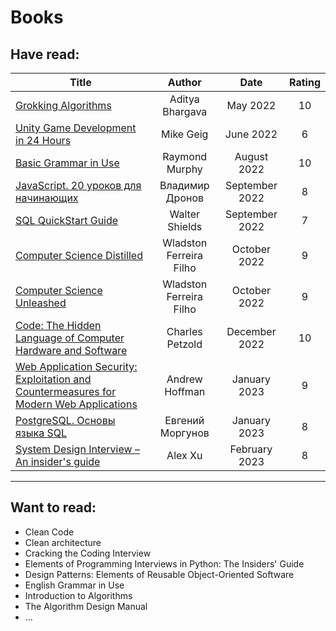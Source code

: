 # Books

## Have read:

| Title                                                                                                                                                                                                                                                             |         Author          |      Date      | Rating |
|-------------------------------------------------------------------------------------------------------------------------------------------------------------------------------------------------------------------------------------------------------------------|:-----------------------:|:--------------:|:------:|
| [Grokking Algorithms](https://www.amazon.com/Grokking-Algorithms-illustrated-programmers-curious/dp/1617292230/ref=sr_1_1?crid=1R1CZ0YICAKIA&keywords=Grokking+Algorithms&qid=1678545314&s=books&sprefix=grokking+algorithms%2Cstripbooks-intl-ship%2C209&sr=1-1) |     Aditya Bhargava     |    May 2022    |   10   |
| [Unity Game Development in 24 Hours](https://www.amazon.com/Unity-Development-Hours-Teach-Yourself/dp/0672336960)                                                                                                                                                 |        Mike Geig        |   June 2022    |   6    |
| [Basic Grammar in Use](https://www.amazon.com/Basic-Grammar-Students-Book-Answers/dp/1316646742/ref=sr_1_5?crid=TJSY3OLRP7B2&keywords=Grammar+in+Use&qid=1678545447&s=books&sprefix=grammar+in+use%2Cstripbooks-intl-ship%2C217&sr=1-5)                           |     Raymond Murphy      |  August 2022   |   10   |
| [JavaScript. 20 уроков для начинающих](https://bhv.ru/product/javascript-20-urokov-dlya-nachinayushhih/)                                                                                                                                                          |     Владимир Дронов     | September 2022 |   8    |
| [SQL QuickStart Guide](https://www.amazon.com/SQL-QuickStart-Guide-Simplified-Manipulating/dp/1945051752)                                                                                                                                                         |     Walter Shields      | September 2022 |   7    |
| [Computer Science Distilled](https://www.amazon.com/Computer-Science-Distilled-Computational-Problems/dp/0997316020)                                                                                                                                              | Wladston Ferreira Filho |  October 2022  |   9    |
| [Computer Science Unleashed](https://www.amazon.com/Computer-Science-Unleashed-Harness-Computational/dp/0997316055)                                                                                                                                               | Wladston Ferreira Filho |  October 2022  |   9    |
| [Code: The Hidden Language of Computer Hardware and Software](https://www.amazon.com/Code-Language-Computer-Hardware-Software/dp/0735611319)                                                                                                                      |     Charles Petzold     | December 2022  |   10   |
| [Web Application Security: Exploitation and Countermeasures for Modern Web Applications](https://www.amazon.com/Web-Application-Security-Exploitation-Countermeasures/dp/1492053112/ref=sr_1_1?keywords=Web+Application+Security&qid=1678546588&sr=8-1)           |     Andrew Hoffman      |  January 2023  |   9    |
| [PostgreSQL. Основы языка SQL](https://www.postgrespro.ru/education/books/sqlprimer)                                                                                                                                                                              |    Евгений Моргунов     |  January 2023  |   8    |
| [System Design Interview – An insider's guide](https://www.amazon.com/System-Design-Interview-insiders-Second/dp/B08CMF2CQF/ref=sr_1_2?keywords=system+design+interview&qid=1678546910&sprefix=system+d%2Caps%2C264&sr=8-2)                                       |         Alex Xu         | February 2023  |   8    |

---

## Want to read:

* Clean Code
* Clean architecture
* Cracking the Coding Interview
* Elements of Programming Interviews in Python: The Insiders' Guide
* Design Patterns: Elements of Reusable Object-Oriented Software
* English Grammar in Use
* Introduction to Algorithms
* The Algorithm Design Manual
* ...


